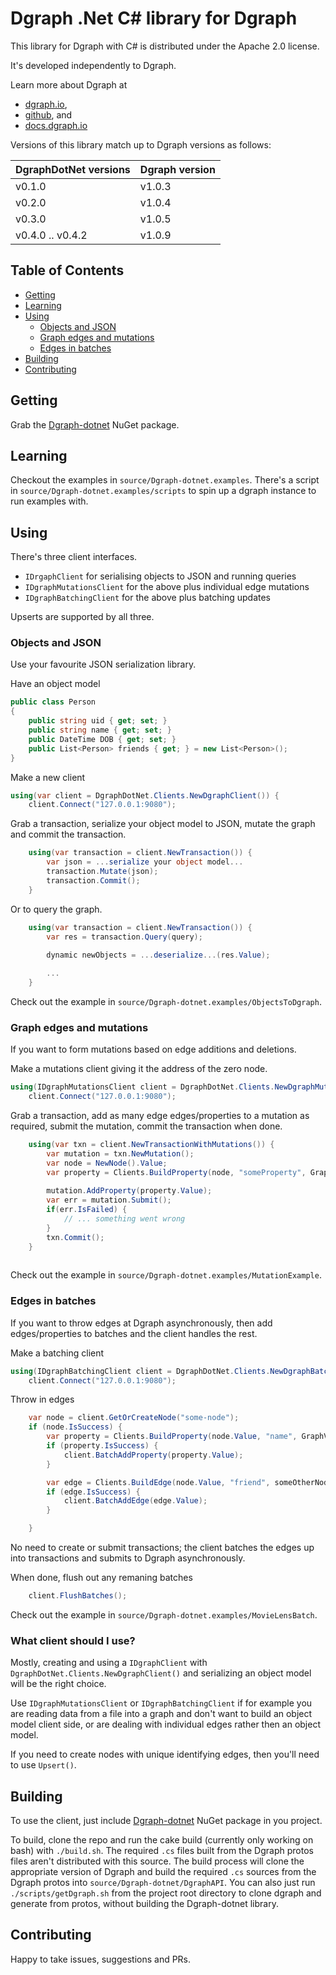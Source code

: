 # Dgraph .Net C# library for Dgraph

This library for Dgraph with C# is distributed under the Apache 2.0 license.

It's developed independently to Dgraph.

Learn more about Dgraph at 

- [dgraph.io](https://dgraph.io/),
- [github](https://github.com/dgraph-io/dgraph), and
- [docs.dgraph.io](https://docs.dgraph.io/)

Versions of this library match up to Dgraph versions as follows:

| DgraphDotNet versions | Dgraph version |
| -------- | ------ |
| v0.1.0 | v1.0.3 |
| v0.2.0 | v1.0.4 |
| v0.3.0 | v1.0.5 |
| v0.4.0 .. v0.4.2 | v1.0.9 |

## Table of Contents
- [Getting](#obtaining-the-library)
- [Learning](#examples)
- [Using](#examples)
    * [Objects and JSON](#objects-and-json)
    * [Graph edges and mutations](#graph-edges-and-mutations)
    * [Edges in batches](#edges-in-batches)
- [Building](#building)
- [Contributing](#contributing)

## Getting

Grab the [Dgraph-dotnet](https://www.nuget.org/packages/Dgraph-dotnet/) NuGet package. 

## Learning

Checkout the examples in `source/Dgraph-dotnet.examples`.  There's a script in `source/Dgraph-dotnet.examples/scripts` to spin up a dgraph instance to run examples with.

## Using

There's three client interfaces.  

* `IDrgaphClient` for serialising objects to JSON and running queries 
* `IDgraphMutationsClient` for the above plus individual edge mutations
* `IDgraphBatchingClient` for the above plus batching updates

Upserts are supported by all three.

### Objects and JSON

Use your favourite JSON serialization library.

Have an object model

```c#
public class Person
{
    public string uid { get; set; }
    public string name { get; set; }
    public DateTime DOB { get; set; }
    public List<Person> friends { get; } = new List<Person>();
}
```

Make a new client

```c#
using(var client = DgraphDotNet.Clients.NewDgraphClient()) {
    client.Connect("127.0.0.1:9080");
```

Grab a transaction, serialize your object model to JSON, mutate the graph and commit the transaction.

```c#
    using(var transaction = client.NewTransaction()) {
        var json = ...serialize your object model...
        transaction.Mutate(json);
        transaction.Commit();
    }
```

Or to query the graph.

```c#
    using(var transaction = client.NewTransaction()) {
        var res = transaction.Query(query);
        
        dynamic newObjects = ...deserialize...(res.Value);

        ...
    }
```

Check out the example in `source/Dgraph-dotnet.examples/ObjectsToDgraph`.

### Graph edges and mutations

If you want to form mutations based on edge additions and deletions.

Make a mutations client giving it the address of the zero node.

```c#
using(IDgraphMutationsClient client = DgraphDotNet.Clients.NewDgraphMutationsClient("127.0.0.1:5080")) {
    client.Connect("127.0.0.1:9080");
```

Grab a transaction, add as many edge edges/properties to a mutation as required, submit the mutation, commit the transaction when done.

```c#
    using(var txn = client.NewTransactionWithMutations()) {
        var mutation = txn.NewMutation();
        var node = NewNode().Value;
        var property = Clients.BuildProperty(node, "someProperty", GraphValue.BuildStringValue("HI"));
        
        mutation.AddProperty(property.Value);
        var err = mutation.Submit();
        if(err.IsFailed) {
            // ... something went wrong
        }
        txn.Commit();
    }
    
```

Check out the example in `source/Dgraph-dotnet.examples/MutationExample`.


### Edges in batches

If you want to throw edges at Dgraph asynchronously, then add edges/properties to batches and the client handles the rest.

Make a batching client

```c#
using(IDgraphBatchingClient client = DgraphDotNet.Clients.NewDgraphBatchingClient("127.0.0.1:5080")) {
    client.Connect("127.0.0.1:9080");
```

Throw in edges

```c#
    var node = client.GetOrCreateNode("some-node");
    if (node.IsSuccess) {
        var property = Clients.BuildProperty(node.Value, "name", GraphValue.BuildStringValue("AName));
        if (property.IsSuccess) {
            client.BatchAddProperty(property.Value);
        }

        var edge = Clients.BuildEdge(node.Value, "friend", someOtherNode);  
        if (edge.IsSuccess) {
            client.BatchAddEdge(edge.Value);
        }

    }
``` 

No need to create or submit transactions; the client batches the edges up into transactions and submits to Dgraph asynchronously.

When done, flush out any remaning batches

```c#
    client.FlushBatches();
```                                                


Check out the example in `source/Dgraph-dotnet.examples/MovieLensBatch`.

### What client should I use?

Mostly, creating and using a `IDgraphClient` with `DgraphDotNet.Clients.NewDgraphClient()` and serializing an object model will be the right choice.

Use `IDgraphMutationsClient` or `IDgraphBatchingClient` if for example you are reading data from a file into a graph and don't want to build an object model client side, or are dealing with individual edges rather then an object model.

If you need to create nodes with unique identifying edges, then you'll need to use `Upsert()`.


## Building

To use the client, just include [Dgraph-dotnet](https://www.nuget.org/packages/Dgraph-dotnet/) NuGet package in you project.

To build, clone the repo and run the cake build (currently only working on bash) with `./build.sh`.  The required `.cs` files built from the Dgraph protos files aren't distributed with this source. The build process will clone the appropriate version of Dgraph and build the required `.cs` sources from the Dgraph protos into `source/Dgraph-dotnet/DgraphAPI`.  You can also just run `./scripts/getDgraph.sh` from the project root directory to clone dgraph and generate from protos, without building the Dgraph-dotnet library.  

## Contributing

Happy to take issues, suggestions and PRs.
